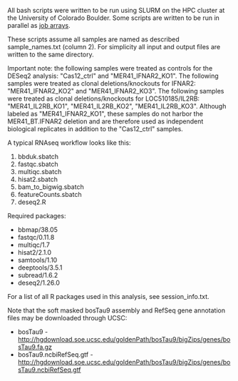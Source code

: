 All bash scripts were written to be run using SLURM on the HPC cluster at the University of Colorado Boulder. Some scripts are written to be run in parallel as [job arrays](https://slurm.schedmd.com/job_array.html).

These scripts assume all samples are named as described sample_names.txt (column 2). For simplicity all input and output files are written to the same directory.

Important note: the following samples were treated as controls for the DESeq2 analysis: "Cas12_ctrl" and "MER41_IFNAR2_KO1". The following samples were treated as clonal deletions/knockouts for IFNAR2: "MER41_IFNAR2_KO2" and "MER41_IFNAR2_KO3". The following samples were treated as clonal deletions/knockouts for LOC510185/IL2RB: "MER41_IL2RB_KO1", "MER41_IL2RB_KO2", "MER41_IL2RB_KO3". Although labeled as "MER41_IFNAR2_KO1", these samples do not harbor the MER41_BT.IFNAR2 deletion and are therefore used as independent biological replicates in addition to the "Cas12_ctrl" samples.

A typical RNAseq workflow looks like this:
1. bbduk.sbatch
2. fastqc.sbatch
3. multiqc.sbatch
4. hisat2.sbatch
5. bam_to_bigwig.sbatch
6. featureCounts.sbatch
7. deseq2.R

Required packages:
* bbmap/38.05
* fastqc/0.11.8
* multiqc/1.7
* hisat2/2.1.0
* samtools/1.10
* deeptools/3.5.1
* subread/1.6.2
* deseq2/1.26.0

For a list of all R packages used in this analysis, see session_info.txt.

Note that the soft masked bosTau9 assembly and RefSeq gene annotation files may be downloaded through UCSC:
* bosTau9 - http://hgdownload.soe.ucsc.edu/goldenPath/bosTau9/bigZips/genes/bosTau9.fa.gz
* bosTau9.ncbiRefSeq.gtf - http://hgdownload.soe.ucsc.edu/goldenPath/bosTau9/bigZips/genes/bosTau9.ncbiRefSeq.gtf